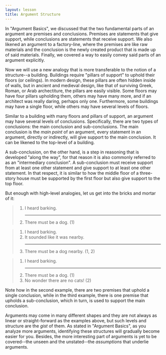 ```yaml
---
layout: lesson
title: Argument Structure
---
```


In "Argument Basics", we discussed that the two fundamental parts of an argument are premises and conclusions. Premises are statements that give support, while conclusions are statements that receive support. We also likened an argument to a factory-line, where the premises are like raw materials and the conclusion is the newly created product that is made up of said materials. Finally, we covered a way to easily convey said parts of an argument explicitly.

Now we will use a new analogy that is more transferable to the notion of a structure--a building. Buildings require "pillars of support" to uphold their floors (or ceilings). In modern design, these pillars are often hidden inside of walls, but in ancient and medieval design, like that of surviving Greek, Roman, or Arab archectiture, the pillars are easily visible. Some floors may have four pillars upholding them, others may have many more, and if an architect was really daring, perhaps only one. Furthermore, some buildings may have a single floor, while others may have several levels of floors.

Similar to a building with many floors and pillars of support, an argument may have several levels of conclusions. Specifically, there are two types of conclusions: the main conclusion and sub-conclusions. The main conclusion is the _main point_ of an argument, every statement in an argument, directly or indirectly, will give support to the main conclusion. It can be likened to the top-level of a building.

A sub-conclusion, on the other hand, is a step in reasoning that is developed "along the way", for that reason it is also commonly referred to as an "intermediary conclusion". A sub-conclusion must receive support from at least one other statement and give support to at least one other statement. In that respect, it is similar to how the middle floor of a three-story house must be supported by the first floor but also give support to the top floor.

But enough with high-level analogies, let us get into the bricks and mortar of it:

> 1. I heard barking.
    <hr>
> 2. There must be a dog. (1)

> 1. I heard barking.
> 2. It sounded like it was nearby.
    <hr>
> 3. There must be a dog nearby. (1, 2)

> 1. I heard barking.
    <hr>
> 2. There must be a dog. (1)
> 3. No wonder there are no cats! (2)

Note how in the second example, there are two premises that uphold a single conclusion, while in the third example, there is one premise that upholds a sub-conclusion, which in turn, is used to support the main conclusion.

Arguments may come in many different shapes and they are not always as linear or straight-forward as the examples above, but such levels and structure are the _gist_ of them. As stated in "Argument Basics", as you analyze more arguments, identifying these structures will gradually become easier for you. Besides, the more interesting part of arguments is yet to be covered--the unseen and the unstated--the _assumptions_ that underlie arguments.
